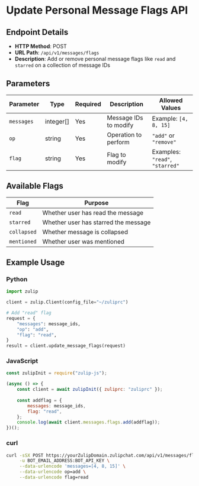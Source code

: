 # Update Personal Message Flags API

## Endpoint Details

- **HTTP Method**: POST
- **URL Path**: `/api/v1/messages/flags`
- **Description**: Add or remove personal message flags like `read` and `starred` on a collection of message IDs

## Parameters

| Parameter | Type | Required | Description | Allowed Values |
|-----------|------|----------|-------------|----------------|
| `messages` | integer[] | Yes | Message IDs to modify | Example: `[4, 8, 15]` |
| `op` | string | Yes | Operation to perform | `"add"` or `"remove"` |
| `flag` | string | Yes | Flag to modify | Examples: `"read"`, `"starred"` |

## Available Flags

| Flag | Purpose |
|------|---------|
| `read` | Whether user has read the message |
| `starred` | Whether user has starred the message |
| `collapsed` | Whether message is collapsed |
| `mentioned` | Whether user was mentioned |

## Example Usage

### Python
```python
import zulip

client = zulip.Client(config_file="~/zuliprc")

# Add "read" flag
request = {
    "messages": message_ids,
    "op": "add",
    "flag": "read",
}
result = client.update_message_flags(request)
```

### JavaScript
```javascript
const zulipInit = require("zulip-js");

(async () => {
    const client = await zulipInit({ zuliprc: "zuliprc" });
    
    const addflag = {
        messages: message_ids,
        flag: "read",
    };
    console.log(await client.messages.flags.add(addflag));
})();
```

### curl
```bash
curl -sSX POST https://yourZulipDomain.zulipchat.com/api/v1/messages/flags \
     -u BOT_EMAIL_ADDRESS:BOT_API_KEY \
     --data-urlencode 'messages=[4, 8, 15]' \
     --data-urlencode op=add \
     --data-urlencode flag=read
```